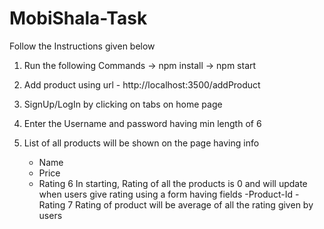 # MobiShala-Task

Follow the Instructions given below

1. Run the following Commands
	-> npm install
	-> npm start

2. Add product using url - http://localhost:3500/addProduct
3. SignUp/LogIn by clicking on tabs on home page
4. Enter the Username and password having min length of 6 
5. List of all products will be shown on the page having info
	- Name
	- Price
	- Rating
6 In starting, Rating of all the products is 0 and will update when users give rating using a form having fields
	-Product-Id
	-Rating
7 Rating of product will be average of all the rating given by users
